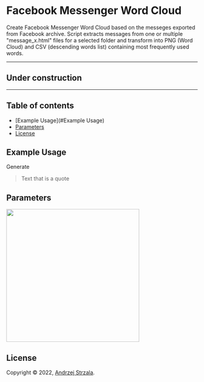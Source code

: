 # Facebook Messenger Word Cloud
Create Facebook Messenger Word Cloud based on the messeges exported from Facebook archive. Script extracts messages from one or multiple "message_x.html" files for a selected folder and transform into PNG (Word Cloud) and CSV (descending words list) containing most frequently used words.

---
## Under construction
---

## Table of contents
* [Example Usage](#Example Usage)
* [Parameters](#Parameters)
* [License](#License)

## Example Usage
Generate 
> Text that is a quote
	
## Parameters
<p float="left">
  <img src="./images/pcb1.png" width="350" />
</p>


## License

Copyright © 2022, [Andrzej Strzala](https://www.linkedin.com/in/andrzejstrzala/).
